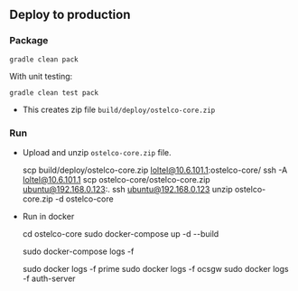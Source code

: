 ## Deploy to production

### Package
 
    gradle clean pack

With unit testing:
    
    gradle clean test pack
    
* This creates zip file `build/deploy/ostelco-core.zip`

### Run

* Upload and unzip `ostelco-core.zip` file.


    scp build/deploy/ostelco-core.zip loltel@10.6.101.1:ostelco-core/
    ssh -A loltel@10.6.101.1
    scp ostelco-core/ostelco-core.zip ubuntu@192.168.0.123:.
    ssh ubuntu@192.168.0.123
    unzip ostelco-core.zip -d ostelco-core

* Run in docker


    cd ostelco-core
    sudo docker-compose up -d --build

    sudo docker-compose logs -f

    sudo docker logs -f prime
    sudo docker logs -f ocsgw
    sudo docker logs -f auth-server
